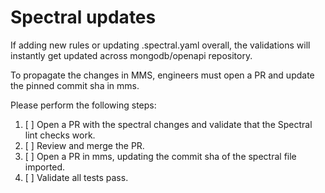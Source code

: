 # Spectral updates

If adding new rules or updating .spectral.yaml overall, the validations will instantly get updated across mongodb/openapi repository.

To propagate the changes in MMS, engineers must open a PR and update the pinned commit sha in mms.

Please perform the following steps:
1. [ ] Open a PR with the spectral changes and validate that the Spectral lint checks work.
2. [ ] Review and merge the PR.
3. [ ] Open a PR in mms, updating the commit sha of the spectral file imported.
4. [ ] Validate all tests pass.